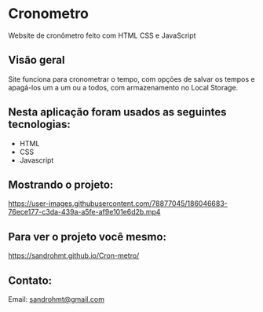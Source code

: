 # Cronometro

Website de cronômetro feito com HTML CSS e JavaScript

## Visão geral

Site funciona para cronometrar o tempo, com opções de salvar os tempos e apagá-los um a um ou a todos, com armazenamento no Local Storage.

## Nesta aplicação foram usados as seguintes tecnologias:

- HTML
- CSS
- Javascript

## Mostrando o projeto: 



https://user-images.githubusercontent.com/78877045/186046683-76ece177-c3da-439a-a5fe-af9e101e6d2b.mp4



## Para ver o projeto você mesmo: 

https://sandrohmt.github.io/Cron-metro/


## Contato:

Email: sandrohmt@gmail.com
